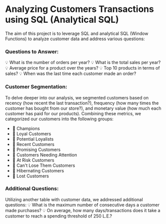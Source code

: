 # Analyzing Customers Transactions using SQL (Analytical SQL)

The aim of this project is to leverage SQL and analytical SQL (Window Functions) to analyze customer data and address various questions:

### Questions to Answer:
💡 What is the number of orders per year?
💡 What is the total sales per year?
💡 Average price for a product over the years?
💡 Top 10 products in terms of sales?
💡 When was the last time each customer made an order?

### Customer Segmentation:
To delve deeper into our analysis, we segmented customers based on recency (how recent the last transaction?), frequency (how many times the customer has bought from our store?), and monetary value (how much each customer has paid for our products). Combining these metrics, we categorized our customers into the following groups:
- 🎯 Champions
- 🎯 Loyal Customers
- 🎯 Potential Loyalists
- 🎯 Recent Customers
- 🎯 Promising Customers
- 🎯 Customers Needing Attention
- 🎯 At Risk Customers
- 🎯 Can't Lose Them Customers
- 🎯 Hibernating Customers
- 🎯 Lost Customers

### Additional Questions:
Utilizing another table with customer data, we addressed additional questions:
💡 What is the maximum number of consecutive days a customer made purchases?
💡 On average, how many days/transactions does it take a customer to reach a spending threshold of 250 L.E.?


